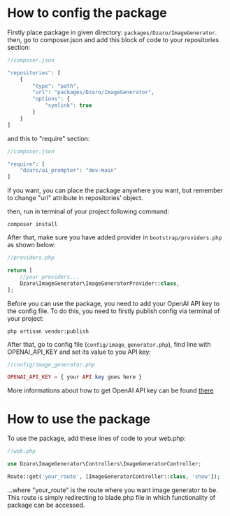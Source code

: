 # How to config the package

Firstly place package in given directory: `packages/Dzaro/ImageGenerator`.<br>
then, go to composer.json and add this block of code to your repositories section:

```php
//composer.json

"repositories": [
    {
        "type": "path",
        "url": "packages/Dzaro/ImageGenerator",
        "options": {
            "symlink": true
        }
    }
]
```

and this to "require" section:

```php
//composer.json

"require": [
    "dzaro/ai_prompter": "dev-main"
]
```

if you want, you can place the package anywhere you want, but remember to change "url" attribute in repositories' object.

then, run in terminal of your project following command:

```
composer install
```

After that, make sure you have added provider in `bootstrap/providers.php` as shown below:

```php
//providers.php

return [
    //your providers...
    Dzaro\ImageGenerator\ImageGeneratorProvider::class,
];
```

Before you can use the package, you need to add your OpenAI API key to the config file. To do this, you need to firstly publish config via terminal of your project:

```
php artisan vendor:publish
```

After that, go to config file (`config/image_generator.php`), find line with OPENAI_API_KEY and set its value to you API key:
```php
//config/image_generator.php

OPENAI_API_KEY = { your API key goes here }
```
More informations about how to get OpenAI API key can be found [there](https://help.openai.com/en/articles/4936850-where-do-i-find-my-openai-api-key)


# How to use the package

To use the package, add these lines of code to your web.php:

```php
//web.php

use Dzaro\ImageGenerator\Controllers\ImageGeneratorController;

Route::get('your_route', [ImageGeneratorController::class, 'show']);
```

...where "your_route" is the route where you want image generator to be.<br>
This route is simply redirecting to blade.php file in which functionality of package can be accessed.